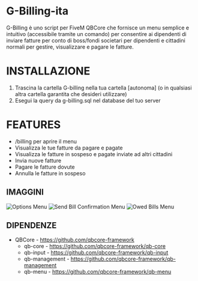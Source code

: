 # G-Billing-ita

G-Billing è uno script per FiveM QBCore che fornisce un menu semplice e intuitivo (accessibile tramite un comando) per consentire ai dipendenti di inviare fatture per conto di  boss/fondi societari  per dipendenti e cittadini normali per gestire, visualizzare e pagare le fatture.

<h1>INSTALLAZIONE</h1>

1. Trascina la cartella G-billing nella tua cartella [autonoma] (o in qualsiasi altra cartella garantita che desideri utilizzare)
2. Esegui la query da g-billing.sql nel database del tuo server

<h1>FEATURES</h1>

- /billing per aprire il menu
- Visualizza le tue fatture da pagare e pagate
- Visualizza le fatture in sospeso e pagate inviate ad altri cittadini
- Invia nuove fatture
- Pagare le fatture dovute
- Annulla le fatture in sospeso

**IMAGGINI**
-----
![Options Menu](https://i.ibb.co/q5M4qtr/optionsmenu.png)
![Send Bill Confirmation Menu](https://i.ibb.co/34L2hNc/sendbillconfirmationmenu.png)
![Owed Bills Menu](https://i.ibb.co/7RYsyHJ/owedbillsmenu.png)

**DIPENDENZE**
-----
- QBCore - https://github.com/qbcore-framework
  - qb-core - https://github.com/qbcore-framework/qb-core
  - qb-input - https://github.com/qbcore-framework/qb-input
  - qb-management - https://github.com/qbcore-framework/qb-management
  - qb-menu - https://github.com/qbcore-framework/qb-menu
